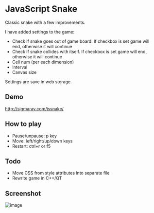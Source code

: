 # JavaScript Snake

Classic snake with a few improvements.

I have added settings to the game:
* Check if snake goes out of game board. If checkbox is set game will end, otherwise it will continue
* Check if snake collides with itself. If checkbox is set game will end, otherwise it will continue
* Cell num (per each dimension)
* Interval
* Canvas size

Settings are save in web storage.

## Demo

http://sigmaray.com/jssnake/

## How to play
* Pause/unpause: p key
* Move: left/right/up/down keys
* Restart: ctrl+r or f5

## Todo

* Move CSS from style attributes into separate file
* Rewrite game in C++/QT

## Screenshot

![image](https://user-images.githubusercontent.com/1594701/131240934-564de571-a1f9-41bc-833a-6f31715fa993.png)

